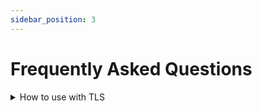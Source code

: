 ```yaml
---
sidebar_position: 3
---
```


# Frequently Asked Questions

<details>
<summary>How to use with TLS</summary>

To connect an MQTT client to rumqttd over TLS, create relevant certificates for the broker and client using [provision](https://github.com/bytebeamio/provision) as follows:
```bash
provision ca // generates ca.cert.pem and ca.key.pem
provision server --ca ca.cert.pem --cakey ca.key.pem --domain localhost // generates localhost.cert.pem and localhost.key.pem
provision client --ca ca.cert.pem --cakey ca.key.pem --device 1 --tenant a // generates 1.cert.pem and 1.key.pem
```

Update config files for rumqttd and rumqttc with the generated certificates:
```toml
[v4.2.tls]
    certpath = "path/to/localhost.cert.pem"
    keypath = "path/to/localhost.key.pem"
    capath = "path/to/ca.cert.pem"
```

You may also use [certgen](https://github.com/minio/certgen), [tls-gen](https://github.com/rabbitmq/tls-gen) or [openssl](https://www.baeldung.com/openssl-self-signed-cert) to generate self-signed certificates, though we recommend using provision.

**NOTE:** Mount the folders containing the generated tls certificates and the proper config file(with absolute paths to the certificate) to enable tls connections with rumqttd running inside docker.
</details>
